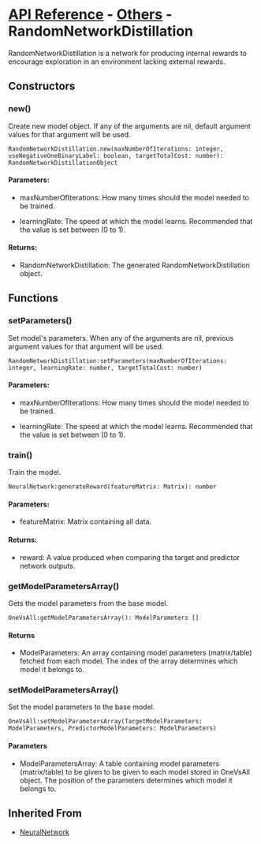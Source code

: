 # [API Reference](../../API.md) - [Others](../Others.md) - RandomNetworkDistillation

RandomNetworkDistillation is a network for producing internal rewards to encourage exploration in an environment lacking external rewards.

## Constructors

### new()

Create new model object. If any of the arguments are nil, default argument values for that argument will be used.

```
RandomNetworkDistillation.new(maxNumberOfIterations: integer, useNegativeOneBinaryLabel: boolean, targetTotalCost: number): RandomNetworkDistillationObject
```

#### Parameters:

* maxNumberOfIterations: How many times should the model needed to be trained.

* learningRate: The speed at which the model learns. Recommended that the value is set between (0 to 1).

#### Returns:

* RandomNetworkDistillation: The generated RandomNetworkDistillation object.

## Functions

### setParameters()

Set model's parameters. When any of the arguments are nil, previous argument values for that argument will be used.

```
RandomNetworkDistillation:setParameters(maxNumberOfIterations: integer, learningRate: number, targetTotalCost: number)
```

#### Parameters:

* maxNumberOfIterations: How many times should the model needed to be trained.

* learningRate: The speed at which the model learns. Recommended that the value is set between (0 to 1).

### train()

Train the model.

```
NeuralNetwork:generateReward(featureMatrix: Matrix): number
```
#### Parameters:

* featureMatrix: Matrix containing all data.

#### Returns:

* reward: A value produced when comparing the target and predictor network outputs.

### getModelParametersArray()

Gets the model parameters from the base model.

```
OneVsAll:getModelParametersArray(): ModelParameters []
```

#### Returns

* ModelParameters: An array containing model parameters (matrix/table) fetched from each model. The index of the array determines which model it belongs to.

### setModelParametersArray()

Set the model parameters to the base model.

```
OneVsAll:setModelParametersArray(TargetModelParameters: ModelParameters, PredictorModelParameters: ModelParameters)
```

#### Parameters

* ModelParametersArray: A table containing model parameters (matrix/table) to be given to be given to each model stored in OneVsAll object.  The position of the parameters determines which model it belongs to.

## Inherited From

* [NeuralNetwork](NeuralNetwork.md)
